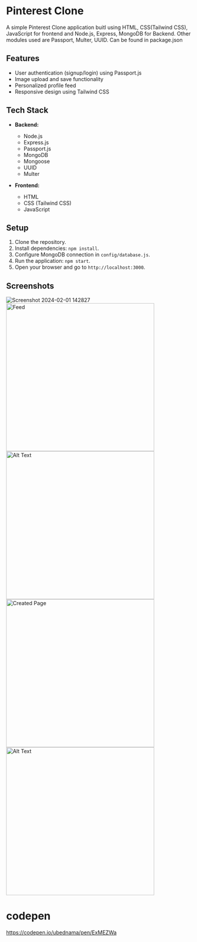 # Pinterest Clone

A simple Pinterest Clone application buitl using HTML, CSS(Tailwind CSS), JavaScript for frontend and Node.js, Express, MongoDB for Backend.
Other modules used are Passport, Multer, UUID. Can be found in package.json

## Features

- User authentication (signup/login) using Passport.js
- Image upload and save functionality
- Personalized profile feed
- Responsive design using Tailwind CSS

## Tech Stack

- **Backend:**
  - Node.js
  - Express.js
  - Passport.js
  - MongoDB
  - Mongoose
  - UUID
  - Multer

- **Frontend:**
  - HTML
  - CSS (Tailwind CSS)
  - JavaScript

## Setup

1. Clone the repository.
2. Install dependencies: `npm install`.
3. Configure MongoDB connection in `config/database.js`.
4. Run the application: `npm start`.
5. Open your browser and go to `http://localhost:3000`.

## Screenshots
![Screenshot 2024-02-01 142827]()
<img src="https://github.com/ubednama/pinterest-clone/assets/61332446/91b4a0c8-2422-4802-ac46-ef60692d885b" alt="Feed" width="400"/>
<img src="https://github.com/ubednama/pinterest-clone/assets/61332446/08e1021e-b983-4a0b-af8f-9110836b0848" alt="Alt Text" width="400"/>
<img src="https://github.com/ubednama/pinterest-clone/assets/61332446/425f8370-4fa6-4ed0-818c-305ca4ae4202" alt="Created Page" width="400"/>
<img src="https://github.com/ubednama/pinterest-clone/assets/61332446/1724700f-949d-460d-a96e-5f69a3712246" alt="Alt Text" width="400"/>


# codepen
https://codepen.io/ubednama/pen/ExMEZWa
